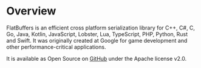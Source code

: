 # Overview

FlatBuffers is an efficient cross platform serialization library for C++, C#, C,
Go, Java, Kotlin, JavaScript, Lobster, Lua, TypeScript, PHP, Python, Rust and
Swift. It was originally created at Google for game development and other
performance-critical applications.

It is available as Open Source on
[GitHub](https://github.com/google/flatbuffers) under the Apache license v2.0.
